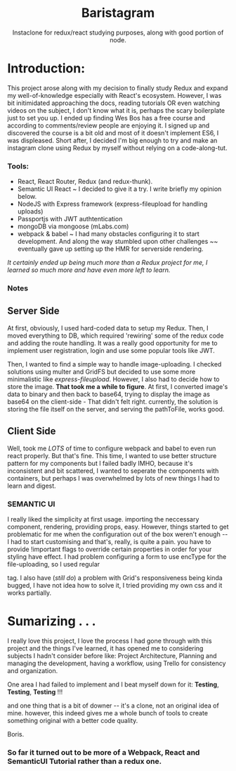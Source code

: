 # <center> Baristagram </center>

<center> Instaclone for redux/react studying purposes, along with good portion of node. </center>

# Introduction: 
This project arose along with my decision to finally study Redux and expand my well-of-knowledge especially with React's ecosystem. However, I was bit initimidated approaching the docs, reading tutorials OR even watching videos on the subject, I don't know what it is, perhaps the scary boilerplate just to set you up. I ended up finding Wes Bos has a free course and according to comments/review people are enjoying it. I signed up and discovered the course is a bit old and most of it doesn't implement ES6, I was displeased. 
Short after, I decided I'm big enough to try and make an instagram clone using Redux by myself without relying on a code-along-tut.

### Tools: 
- React, React Router, Redux (and redux-thunk). 
- Semantic UI React ~ I decided to give it a try. I write briefly my opinion below. 
- NodeJS with Express framework (express-fileupload for handling uploads)
- Passportjs with JWT authtentication
- mongoDB via mongoose (mLabs.com) 
- webpack & babel ~ I had many obstacles configuring it to start development. And along the way stumbled upon other challenges ~~ eventually gave up setting up the HMR for serverside rendering.

*It certainly ended up being much more than a Redux project for me, I learned so much more and have even more left to learn.*

### Notes

## Server Side

At first, obviously, I used hard-coded data to setup my Redux.
Then, I moved everything to DB, which required 'rewiring' some of the redux code and adding the route handling.
It was a really good opportunity for me to implement user registration, login and use some popular tools like JWT.

Then, I wanted to find a simple way to handle image-uploading. I checked solutions using multer and GridFS but decided to use some more minimalistic like *express-fileupload*. However, I also had to decide how to store the image. **That took me a while to figure**. At first, I converted image's data to binary and then back to base64, trying to display the image as base64 on the client-side - That didn't felt right. currently, the solution is storing the file itself on the server, and serving the pathToFile, works good.

## Client Side

Well, took me *LOTS* of time to configure webpack and babel to even run react properly. But that's fine. 
This time, I wanted to use better structure pattern for my components but I failed badly IMHO, because it's inconsistent and bit scattered, I wanted to seperate the components with containers, but perhaps I was overwhelmed by lots of new things I had to learn and digest.

### SEMANTIC UI 
I really liked the simplicity at first usage. importing the neccessary component, rendering, providing props, easy. However, things started to get problematic for me when the configuration out of the box weren't enough -- I had to start customising and that's, really, is quite a pain. you have to provide !important flags to override certain properties in order for your styling have effect.
I had problem configuring a form to use encType for the file-uploading, so I used regular <form> tag.
I also have (*still do*) a problem with Grid's responsiveness being kinda bugged, I have not idea how to solve it, I tried providing my own css and it works partially.


# Sumarizing . . .

I really love this project, I love the process I had gone through with this project and the things I've learned, it has opened me to considering subjects I hadn't consider before like: Project Architecture, Planning and managing the development, having a workflow, using Trello for consistency and organization. 

One area I had failed to implement and I beat myself down for it: 
**Testing**, **Testing**, **Testing** !!!

and one thing that is a bit of downer -- it's a clone, not an original idea of mine. 
however, this indeed gives me a whole bunch of tools to create something original with a better code quality.

Boris. 


### So far it turned out to be more of a Webpack, React and SemanticUI Tutorial rather than a redux one. 